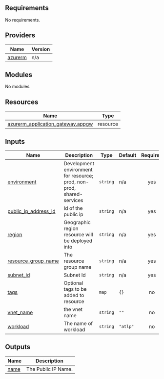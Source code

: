 ## Requirements

No requirements.

## Providers

| Name | Version |
|------|---------|
| <a name="provider_azurerm"></a> [azurerm](#provider\_azurerm) | n/a |

## Modules

No modules.

## Resources

| Name | Type |
|------|------|
| [azurerm_application_gateway.appgw](https://registry.terraform.io/providers/hashicorp/azurerm/latest/docs/resources/application_gateway) | resource |

## Inputs

| Name | Description | Type | Default | Required |
|------|-------------|------|---------|:--------:|
| <a name="input_environment"></a> [environment](#input\_environment) | Development environment for resource; prod, non-prod, shared-services | `string` | n/a | yes |
| <a name="input_public_ip_address_id"></a> [public\_ip\_address\_id](#input\_public\_ip\_address\_id) | Id of the public ip | `string` | n/a | yes |
| <a name="input_region"></a> [region](#input\_region) | Geographic region resource will be deployed into | `string` | n/a | yes |
| <a name="input_resource_group_name"></a> [resource\_group\_name](#input\_resource\_group\_name) | The resource group name | `string` | n/a | yes |
| <a name="input_subnet_id"></a> [subnet\_id](#input\_subnet\_id) | Subnet Id | `string` | n/a | yes |
| <a name="input_tags"></a> [tags](#input\_tags) | Optional tags to be added to resource | `map` | `{}` | no |
| <a name="input_vnet_name"></a> [vnet\_name](#input\_vnet\_name) | the vnet name | `string` | `""` | no |
| <a name="input_workload"></a> [workload](#input\_workload) | The name of workload | `string` | `"atlp"` | no |

## Outputs

| Name | Description |
|------|-------------|
| <a name="output_name"></a> [name](#output\_name) | The Public IP Name. |
